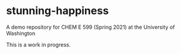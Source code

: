 # stunning-happiness
A demo repository for CHEM E 599 (Spring 2021) at the University of Washington

This is a work in progress.
